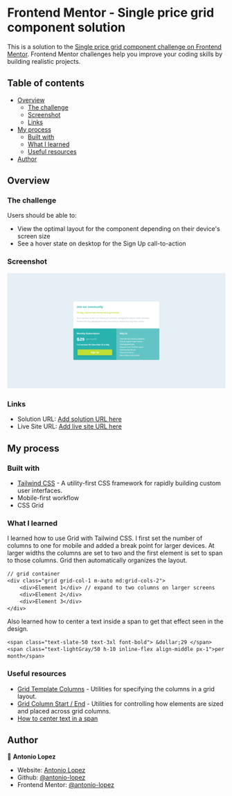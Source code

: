 # Frontend Mentor - Single price grid component solution

This is a solution to the [Single price grid component challenge on Frontend Mentor](https://www.frontendmentor.io/challenges/single-price-grid-component-5ce41129d0ff452fec5abbbc). Frontend Mentor challenges help you improve your coding skills by building realistic projects.

## Table of contents

- [Overview](#overview)
  - [The challenge](#the-challenge)
  - [Screenshot](#screenshot)
  - [Links](#links)
- [My process](#my-process)
  - [Built with](#built-with)
  - [What I learned](#what-i-learned)
  - [Useful resources](#useful-resources)
- [Author](#author)

## Overview

### The challenge

Users should be able to:

- View the optimal layout for the component depending on their device's screen size
- See a hover state on desktop for the Sign Up call-to-action

### Screenshot

![](/images/Screenshot-Frontend-Mentor-Single-Price-Grid%20Component.png)

### Links

- Solution URL: [Add solution URL here](https://your-solution-url.com)
- Live Site URL: [Add live site URL here](https://your-live-site-url.com)

## My process

### Built with

- [Tailwind CSS](https://tailwindcss.com/) - A utility-first CSS framework for rapidly building custom user interfaces.
- Mobile-first workflow
- CSS Grid

### What I learned

I learned how to use Grid with Tailwind CSS. I first set the number of columns to one for mobile and added a break point for larger devices. At larger widths the columns are set to two and the first element is set to span to those columns. Grid then automatically organizes the layout.

```
// grid container
<div class="grid grid-col-1 m-auto md:grid-cols-2">
	<div>Element 1</div> // expand to two columns on larger screens
	<div>Element 2</div>
	<div>Element 3</div>
</div>
```

Also learned how to center a text inside a span to get that effect seen in the design.

```
<span class="text-slate-50 text-3xl font-bold"> &dollar;29 </span>
<span class="text-lightGray/50 h-10 inline-flex align-middle px-1">per month</span>

```

### Useful resources

- [Grid Template Columns](https://tailwindcss.com/docs/grid-template-columns) - Utilities for specifying the columns in a grid layout.
- [Grid Column Start / End](https://tailwindcss.com/docs/grid-column) - Utilities for controlling how elements are sized and placed across grid columns.
- [How to center text in a span](https://stackoverflow.com/questions/732337/how-do-i-vertically-align-something-inside-a-span-tag)

## Author

👤 **Antonio Lopez**

- Website: [Antonio Lopez](https://www.antoniolopez.me/)
- Github: [@antonio-lopez](https://github.com/antonio-lopez)
- Frontend Mentor: [@antonio-lopez](https://www.frontendmentor.io/profile/antonio-lopez)
